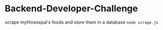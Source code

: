 # Backend-Developer-Challenge

scrape myfitnesspal's foods and store them in a database
`node scrape.js`